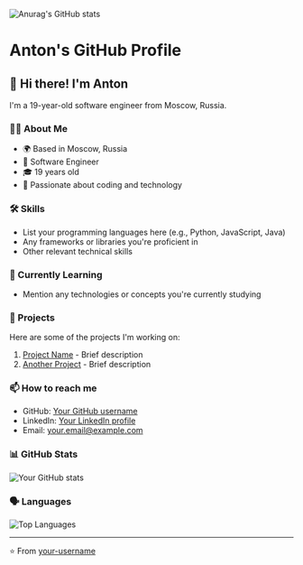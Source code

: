 ![Anurag's GitHub stats](https://github-readme-stats.vercel.app/api?username=fnkxyw&show_icons=true&theme=dracula)

# Anton's GitHub Profile

## 👋 Hi there! I'm Anton

I'm a 19-year-old software engineer from Moscow, Russia.

### 👨‍💻 About Me

- 🌍 Based in Moscow, Russia
- 💼 Software Engineer
- 🎓 19 years old
- 🚀 Passionate about coding and technology

### 🛠️ Skills

- List your programming languages here (e.g., Python, JavaScript, Java)
- Any frameworks or libraries you're proficient in
- Other relevant technical skills

### 🌱 Currently Learning

- Mention any technologies or concepts you're currently studying

### 🔭 Projects

Here are some of the projects I'm working on:

1. [Project Name](link-to-project) - Brief description
2. [Another Project](link-to-project) - Brief description

### 📫 How to reach me

- GitHub: [Your GitHub username](https://github.com/your-username)
- LinkedIn: [Your LinkedIn profile](https://www.linkedin.com/in/your-profile)
- Email: your.email@example.com

### 📊 GitHub Stats

![Your GitHub stats](https://github-readme-stats.vercel.app/api?username=your-username&show_icons=true&theme=radical)

### 🗣️ Languages

![Top Languages](https://github-readme-stats.vercel.app/api/top-langs/?username=your-username&layout=compact&theme=radical)

---

⭐️ From [your-username](https://github.com/your-username)
